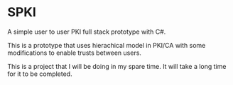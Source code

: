 # SPKI
A simple user to user PKI full stack prototype with C#.

This is a prototype that uses hierachical model in PKI/CA with some modifications to enable trusts between users.

This is a project that I will be doing in my spare time. It will take a long time for it to be completed.
